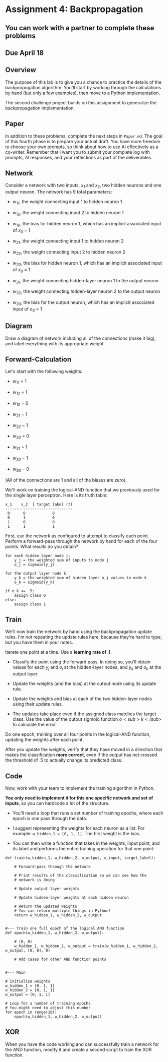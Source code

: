 # Assignment 4: Backpropagation

## You can work with a partner to complete these problems

## Due April 18

## Overview

The purpose of this lab is to give you a chance to practice the details of the backpropogation algorithm. You'll start by working through the calculations by hand (but only a few examples), then move to a Python implementation.

The second challenge project builds on this assignment to generalize the backpropagation implementation.

## Paper

In addition to these problems, complete the next steps in `Paper.md`. The goal of this fourth phase is to prepare your actual draft. You have more freedom to choose your own prompts, so think about how to use AI effectively as a co-writer. Remember that I want you to submit your complete log with prompts, AI responses, and your reflections as part of the deliverables.

## Network

Consider a network with two inputs, *x<sub>1</sub>* and *x<sub>2</sub>*, two hidden neurons and one output neuron. The network has 9
total parameters:

- *w<sub>11</sub>*, the weight connecting input 1 to hidden neuron 1
- *w<sub>12</sub>*, the weight connecting input 2 to hidden neuron 1
- *w<sub>10</sub>*, the bias for hidden neuron 1, which has an implicit associated input of *x<sub>0</sub>* = 1

- *w<sub>21</sub>*, the weight connecting input 1 to hidden neuron 2
- *w<sub>22</sub>*, the weight connecting input 2 to hidden neuron 2
- *w<sub>20</sub>*, the bias for hidden neuron 1, which has an implicit associated input of *x<sub>0</sub>* = 1

- *w<sub>31</sub>*, the weight connecting hidden-layer neuron 1 to the output neuron
- *w<sub>32</sub>*, the weight connecting hidden-layer neuron 2 to the output neuron
- *w<sub>30</sub>*, the bias for the output neuron, which has an implicit associated input of *o<sub>0</sub>* = 1

## Diagram

Draw a diagram of network including all of the connections (make it big), and label everything with its appropriate weight.

## Forward-Calculation

Let's start with the following weights:

- *w<sub>11</sub>* = 1
- *w<sub>12</sub>* = 1
- *w<sub>10</sub>* = 0

- *w<sub>21</sub>* = 1
- *w<sub>22</sub>* = 1
- *w<sub>20</sub>* = 0

- *w<sub>31</sub>* = 1
- *w<sub>32</sub>* = 1
- *w<sub>30</sub>* = 0

(All of the connections are 1 and all of the biases are zero).

We'll work on training the logical-AND function that we previously used for the single layer perceptron. Here is its truth table:

```
x_1    x_2  | target label (t)
------------------------------
 0      0            0
 0      1            0
 1      0            0
 1      1            1
```

First, use the network as configured to attempt to classify each point. Perform a forward-pass through the network by hand for each of
the four points. What results do you obtain?

```
for each hidden layer node j:
    y_j = the weighted sum of inputs to node j
    o_j = sigmoid(y_j)

for the output layer node k:
    y_k = the weighted sum of hidden layer o_j values to node k
    o_k = sigmoid(y_k)

if o_k <= .5:
    assign class 0
else:
    assign class 1
```

## Train

We'll now train the network by hand using the backpropagation update rules. I'm not repeating the update rules here, because they're hard to type, but you have them in your notes.

Iterate one point at a time. Use a **learning rate of .1**.

- Classify the point using the forward pass. In doing so, you'll obtain values for each *y<sub>j</dub>* and *o<sub>j</dub>* at the hidden-layer nodes, and *y<sub>k</dub>* and *o<sub>k</dub>* at the output layer.

- Update the weights (and the bias) at the output node using its update rule.

- Update the weights and bias at each of the two hidden-layer nodes using their update rules.

- The updates take place even if the assigned class matches the target class. Use the value of the output sigmoid function $o<sub>k</sub>$ to calculate the error

Do one epoch, training over all four points in the logical-AND function, updating the weights after each point.

After you update the weights, verify that they have moved in a direction that makes the classification **more correct**, even if the output has not crossed the threshold of .5 to actually change its predicted class.


## Code

Now, work with your team to implement the training algorithm in Python.

**You only need to implement it for this one specific network and set of inputs**, so you can hardcode a lot of the structure.

- You'll need a loop that runs a set number of training epochs, where each epoch is one pass through the data. 

- I suggest representing the weights for each neuron as a list. For example: `w_hidden_1 = [0, 1, 1]`. The first weight is the bias.

- You can then write a function that takes in the weights, input point, and its label and performs the entire training operation for that one point:

```
def train(w_hidden_1, w_hidden_2, w_output, x_input, target_label):

    # Forward-pass through the network
    
    # Print results of the classification so we can see how the
    # network is doing
    
    # Update output-layer weights
    
    # Update hidden-layer weights at each hidden neuron
    
    # Return the updated weights
    # You can return multiple things in Python!
    return w_hidden_1, w_hidden_2, w_output
    

#--- Train one full epoch of the logical AND function
def epoch(w_hidden_1, w_hidden_2, w_output):

    # (0, 0)
    w_hidden_1, w_hidden_2, w_output = train(w_hidden_1, w_hidden_2, w_output, [0, 0], 0)
    
    # Add cases for other AND function points
    
    
#--- Main

# Initialize weights
w_hidden_1 = [0, 1, 1]
w_hidden_2 = [0, 1, 1]
w_output = [0, 1, 1]

# Loop for a number of training epochs
# You might need to adjust this number
for epoch in range(10):
    epoch(w_hidden_1, w_hidden_2, w_output)
```


## XOR

When you have the code working and can successfully train a network for the AND function, modify it and create a second script to train the XOR function.
